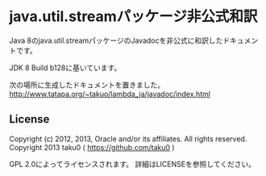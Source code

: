 # java.util.streamパッケージ非公式和訳

Java 8のjava.util.streamパッケージのJavadocを非公式に和訳したドキュメントです。

JDK 8 Build b128に基いています。 

次の場所に生成したドキュメントを置きました。
http://www.tatapa.org/~takuo/lambda_ja/javadoc/index.html

## License

Copyright (c) 2012, 2013, Oracle and/or its affiliates. All rights reserved.
Copyright 2013 taku0 ( https://github.com/taku0 )

GPL 2.0によってライセンスされます。
詳細はLICENSEを参照してください。
